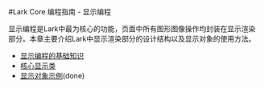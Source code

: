 #Lark Core 编程指南 - 显示编程


显示编程是Lark中最为核心的功能，页面中所有图形图像操作均封装在显示渲染部分。本章主要介绍Lark中显示渲染部分的设计结构以及显示对象的使用方法。

* [显示编程的基础知识](5-1-display-about.md)
* [核心显示类](5-2-display-class.md)
* [显示对象示例](5-3-display-demo.md)(done)
